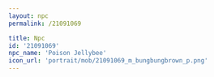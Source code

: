 ```yaml
---
layout: npc
permalink: /21091069

title: Npc
id: '21091069'
npc_name: 'Poison Jellybee'
icon_url: 'portrait/mob/21091069_m_bungbungbrown_p.png'
---
```

